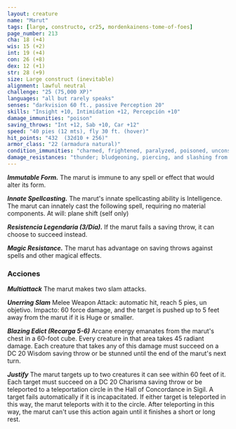 ```yaml
---
layout: creature
name: "Marut"
tags: [large, constructo, cr25, mordenkainens-tome-of-foes]
page_number: 213
cha: 18 (+4)
wis: 15 (+2)
int: 19 (+4)
con: 26 (+8)
dex: 12 (+1)
str: 28 (+9)
size: Large construct (inevitable)
alignment: lawful neutral
challenge: "25 (75,000 XP)"
languages: "all but rarely speaks"
senses: "darkvision 60 ft., passive Perception 20"
skills: "Insight +10, Intimidation +12, Percepción +10"
damage_immunities: "poison"
saving_throws: "Int +12, Sab +10, Car +12"
speed: "40 pies (12 mts), fly 30 ft. (hover)"
hit_points: "432  (32d10 + 256)"
armor_class: "22 (armadura natural)"
condition_immunities: "charmed, frightened, paralyzed, poisoned, unconscious"
damage_resistances: "thunder; bludgeoning, piercing, and slashing from nonmagical attacks"
---
```


***Immutable Form.*** The marut is immune to any spell or effect that would alter its form.

***Innate Spellcasting.*** The marut's innate spellcasting ability is Intelligence. The marut can innately cast the following spell, requiring no material components.
At will: plane shift (self only)

***Resistencia Legendaria (3/Día).*** If the marut fails a saving throw, it can choose to succeed instead.

***Magic Resistance.*** The marut has advantage on saving throws against spells and other magical effects.

### Acciones

***Multiattack*** The marut makes two slam attacks.

***Unerring Slam*** Melee Weapon Attack: automatic hit, reach 5 pies, un objetivo. Impacto: 60 force damage, and the target is pushed up to 5 feet away from the marut if it is Huge or smaller.

***Blazing Edict (Recarga 5-6)*** Arcane energy emanates from the marut's chest in a 60-foot cube. Every creature in that area takes 45 radiant damage. Each creature that takes any of this damage must succeed on a DC 20 Wisdom saving throw or be stunned until the end of the marut's next turn.

***Justify*** The marut targets up to two creatures it can see within 60 feet of it. Each target must succeed on a DC 20 Charisma saving throw or be teleported to a teleportation circle in the Hall of Concordance in Sigil. A target fails automatically if it is incapacitated. If either target is teleported in this way, the marut teleports with it to the circle.
After teleporting in this way, the marut can't use this action again until it finishes a short or long rest.